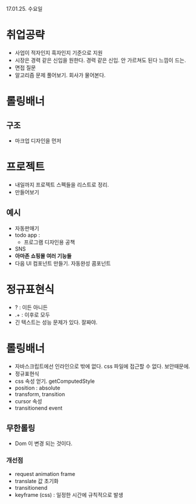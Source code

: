 17.01.25. 수요일

# 취업공략
- 사업이 적자인지 흑자인지 기준으로 지원
- 시장은 경력 같은 신입을 원한다. 경력 같은 신입. 안 가르쳐도 된다 느낌이 드는.
- 면접 질문
- 알고리즘 문제 풀어보기. 회사가 물어본다.

# 롤링배너
## 구조
- 마크업 디자인을 먼저

# 프로젝트
- 내일까지 프로젝트 스펙들을 리스트로 정리.
- 만들어보기
## 예시
- 자동판매기
- todo app :
  + 프로그램 디자인용 공책
- SNS
- **아마존 쇼핑몰 여러 기능들**
- 다음 UI 컴포넌트 만들기.
  자동완성 콤포넌트

# 정규표현식
- ? : 이든 아니든
- .+ : 이후로 모두
- 긴 텍스트는 성능 문제가 있다. 잘짜야.

# 롤링배너
- 자바스크립트에선 인라인으로 밖에 없다. css 파일에 접근할 수 없다. 보안때문에.
- 정규표현식
- css 속성 얻기. getComputedStyle
- position : absolute
- transform, transition
- cursor 속성
- transitionend event

## 무한롤링
- Dom 이 변경 되는 것이다.

### 개선점
- request animation frame
- translate 값 초기화
- transitionend
- keyframe (css) : 일정한 시간에 규칙적으로 발생
